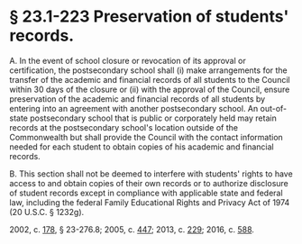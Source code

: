 # § 23.1-223 Preservation of students' records.

<p>A. In the event of school closure or revocation of its approval or certification, the postsecondary school shall (i) make arrangements for the transfer of the academic and financial records of all students to the Council within 30 days of the closure or (ii) with the approval of the Council, ensure preservation of the academic and financial records of all students by entering into an agreement with another postsecondary school. An out-of-state postsecondary school that is public or corporately held may retain records at the postsecondary school's location outside of the Commonwealth but shall provide the Council with the contact information needed for each student to obtain copies of his academic and financial records.</p><p>B. This section shall not be deemed to interfere with students' rights to have access to and obtain copies of their own records or to authorize disclosure of student records except in compliance with applicable state and federal law, including the federal Family Educational Rights and Privacy Act of 1974 (20 U.S.C. § 1232g).</p><p>2002, c. <a href='http://lis.virginia.gov/cgi-bin/legp604.exe?021+ful+CHAP0178'>178</a>, § 23-276.8; 2005, c. <a href='http://lis.virginia.gov/cgi-bin/legp604.exe?051+ful+CHAP0447'>447</a>; 2013, c. <a href='http://lis.virginia.gov/cgi-bin/legp604.exe?131+ful+CHAP0229'>229</a>; 2016, c. <a href='http://lis.virginia.gov/cgi-bin/legp604.exe?161+ful+CHAP0588'>588</a>.</p>